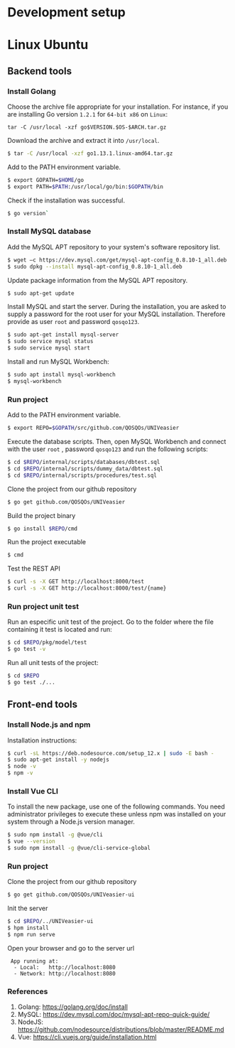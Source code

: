 # Development setup

# Linux Ubuntu

## Backend tools

### Install Golang
Choose the archive file appropriate for your installation. For instance, if you are installing Go version `1.2.1` for `64-bit x86` on `Linux`: 

`tar -C /usr/local -xzf go$VERSION.$OS-$ARCH.tar.gz`

Download the archive and extract it into `/usr/local`.

```bash
$ tar -C /usr/local -xzf go1.13.1.linux-amd64.tar.gz
```

Add to the PATH environment variable.

```bash
$ export GOPATH=$HOME/go
$ export PATH=$PATH:/usr/local/go/bin:$GOPATH/bin
```

Check if the installation was successful.

```bash
$ go version`
```

### Install MySQL database
Add the MySQL APT repository to your system's software repository list.

```bash
$ wget –c https://dev.mysql.com/get/mysql-apt-config_0.8.10-1_all.deb
$ sudo dpkg --install mysql-apt-config_0.8.10-1_all.deb
```

Update package information from the MySQL APT repository.

```bash
$ sudo apt-get update
```

Install MySQL and start the server. During the installation, you are asked to supply a password for the root user for your MySQL installation. Therefore provide as user `root` and password `qosqo123`.

```bash
$ sudo apt-get install mysql-server
$ sudo service mysql status
$ sudo service mysql start
```

Install and run MySQL Workbench:

```bash
$ sudo apt install mysql-workbench
$ mysql-workbench
```

### Run project

Add to the PATH environment variable.

```bash
$ export REPO=$GOPATH/src/github.com/QOSQOs/UNIVeasier
```

Execute the database scripts. Then, open MySQL Workbench and connect with the user `root` , password `qosqo123` and run the following scripts:

``` bash
$ cd $REPO/internal/scripts/databases/dbtest.sql
$ cd $REPO/internal/scripts/dummy_data/dbtest.sql
$ cd $REPO/internal/scripts/procedures/test.sql
```

Clone the project from our github repository

```bash
$ go get github.com/QOSQOs/UNIVeasier
```

Build the project binary

```bash
$ go install $REPO/cmd
```

Run the project executable

```bash
$ cmd
```

Test the REST API

``` bash
$ curl -s -X GET http://localhost:8000/test
$ curl -s -X GET http://localhost:8000/test/{name}
```

### Run project unit test

Run an especific unit test of the project. Go to the folder where the file containing it test is located and run:

```bash
$ cd $REPO/pkg/model/test
$ go test -v
```

Run all unit tests of the project:

``` bash
$ cd $REPO
$ go test ./...
```

## Front-end tools
### Install Node.js and npm

Installation instructions:

``` bash
$ curl -sL https://deb.nodesource.com/setup_12.x | sudo -E bash -
$ sudo apt-get install -y nodejs
$ node -v
$ npm -v
```

### Install Vue CLI

To install the new package, use one of the following commands. You need administrator privileges to execute these unless npm was installed on your system through a Node.js version manager.

``` bash
$ sudo npm install -g @vue/cli
$ vue --version
$ sudo npm install -g @vue/cli-service-global
```

### Run project

Clone the project from our github repository

```bash
$ go get github.com/QOSQOs/UNIVeasier-ui
```

Init the server

``` bash
$ cd $REPO/../UNIVeasier-ui
$ hpm install
$ npm run serve
```

Open your browser and go to the server url

```
 App running at:
  - Local:   http://localhost:8080
  - Network: http://localhost:8080
```

### References
1. Golang: https://golang.org/doc/install
2. MySQL: https://dev.mysql.com/doc/mysql-apt-repo-quick-guide/
3. NodeJS: https://github.com/nodesource/distributions/blob/master/README.md
4. Vue: https://cli.vuejs.org/guide/installation.html